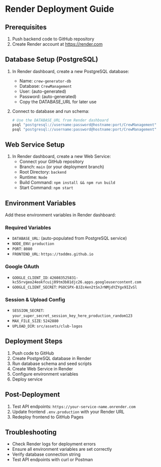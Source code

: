 # Render Deployment Guide

## Prerequisites
1. Push backend code to GitHub repository
2. Create Render account at https://render.com

## Database Setup (PostgreSQL)
1. In Render dashboard, create a new PostgreSQL database:
   - Name: `crew-generator-db`
   - Database: `CrewManagement`
   - User: (auto-generated)
   - Password: (auto-generated)
   - Copy the DATABASE_URL for later use

2. Connect to database and run schema:
   ```bash
   # Use the DATABASE_URL from Render dashboard
   psql "postgresql://username:password@hostname:port/CrewManagement" < database/postgresql_schema.sql
   psql "postgresql://username:password@hostname:port/CrewManagement" < database/postgresql_seed.sql
   ```

## Web Service Setup
1. In Render dashboard, create a new Web Service:
   - Connect your GitHub repository
   - Branch: `main` (or your deployment branch)
   - Root Directory: `backend`
   - Runtime: `Node`
   - Build Command: `npm install && npm run build`
   - Start Command: `npm start`

## Environment Variables
Add these environment variables in Render dashboard:

### Required Variables
- `DATABASE_URL`: (auto-populated from PostgreSQL service)
- `NODE_ENV`: `production`
- `PORT`: `8080`
- `FRONTEND_URL`: `https://toddms.github.io`

### Google OAuth
- `GOOGLE_CLIENT_ID`: `426083525831-kc55rvgeo24eokfcuij09tm3b81djc26.apps.googleusercontent.com`
- `GOOGLE_CLIENT_SECRET`: `PGOCSPX-BJZc4en2tSnJrNMjdYZYgx9IZvSl`

### Session & Upload Config
- `SESSION_SECRET`: `your_super_secret_session_key_here_production_random123`
- `MAX_FILE_SIZE`: `5242880`
- `UPLOAD_DIR`: `src/assets/club-logos`

## Deployment Steps
1. Push code to GitHub
2. Create PostgreSQL database in Render
3. Run database schema and seed scripts
4. Create Web Service in Render
5. Configure environment variables
6. Deploy service

## Post-Deployment
1. Test API endpoints: `https://your-service-name.onrender.com`
2. Update frontend `.env.production` with your Render URL
3. Redeploy frontend to GitHub Pages

## Troubleshooting
- Check Render logs for deployment errors
- Ensure all environment variables are set correctly
- Verify database connection string
- Test API endpoints with curl or Postman